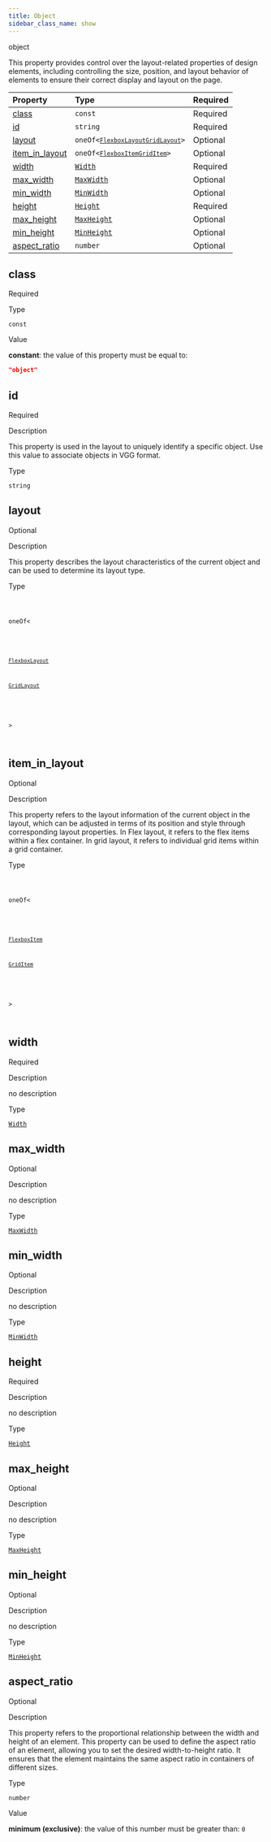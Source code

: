 ```yaml
---
title: Object
sidebar_class_name: show
---
```


<div className="section-type">

<div className="badge-type">object</div>

</div>

This property provides control over the layout-related properties of design elements, including controlling the size, position, and layout behavior of elements to ensure their correct display and layout on the page.

<div className="property-preview">

<div className="property-table">

| Property                            | Type                                                                                                                                                                                                  | Required                                            |
| :---------------------------------- | :---------------------------------------------------------------------------------------------------------------------------------------------------------------------------------------------------- | :-------------------------------------------------- |
| [class](#class)                     | `const`                                                                                                                                                                                               | <span className="property-required">Required</span> |
| [id](#id)                           | `string`                                                                                                                                                                                              | <span className="property-required">Required</span> |
| [layout](#layout)                   | <code className="type-merged">oneOf&lt;<span className="type-merged-types"><a href="flexbox-layout"><code>FlexboxLayout</code></a><a href="grid-layout"><code>GridLayout</code></a></span>&gt;</code> | <span className="property-optional">Optional</span> |
| [item\_in\_layout](#item_in_layout) | <code className="type-merged">oneOf&lt;<span className="type-merged-types"><a href="flexbox-item"><code>FlexboxItem</code></a><a href="grid-item"><code>GridItem</code></a></span>&gt;</code>         | <span className="property-optional">Optional</span> |
| [width](#width)                     | [`Width`](/specs/layout/width)                                                                                                                                                                        | <span className="property-required">Required</span> |
| [max\_width](#max_width)            | [`MaxWidth`](/specs/layout/max-width)                                                                                                                                                                 | <span className="property-optional">Optional</span> |
| [min\_width](#min_width)            | [`MinWidth`](/specs/layout/min-width)                                                                                                                                                                 | <span className="property-optional">Optional</span> |
| [height](#height)                   | [`Height`](/specs/layout/height)                                                                                                                                                                      | <span className="property-required">Required</span> |
| [max\_height](#max_height)          | [`MaxHeight`](/specs/layout/max-height)                                                                                                                                                               | <span className="property-optional">Optional</span> |
| [min\_height](#min_height)          | [`MinHeight`](/specs/layout/min-height)                                                                                                                                                               | <span className="property-optional">Optional</span> |
| [aspect\_ratio](#aspect_ratio)      | `number`                                                                                                                                                                                              | <span className="property-optional">Optional</span> |

</div>

</div>

<div className="property">

<div className="property-heading">

## class

<span className="property-required">Required</span>

</div>

<div className="property-item">

Type

`const`

</div>

<div className="property-item">

Value

<div className="value-description">

**constant**: the value of this property must be equal to:

```json
"object"
```

</div>

</div>

</div>

<div className="property">

<div className="property-heading">

## id

<span className="property-required">Required</span>

</div>

<div className="property-item">

Description

This property is used in the layout to uniquely identify a specific object. Use this value to associate objects in VGG format.

</div>

<div className="property-item">

Type

`string`

</div>

</div>

<div className="property">

<div className="property-heading">

## layout

<span className="property-optional">Optional</span>

</div>

<div className="property-item">

Description

This property describes the layout characteristics of the current object and can be used to determine its layout type.

</div>

<div className="property-item">

Type

<code className="type-merged">

oneOf&lt;

<span className="type-merged-types">

<a href="flexbox-layout"><code>FlexboxLayout</code></a>

<a href="grid-layout"><code>GridLayout</code></a>

</span>

&gt;

</code>

</div>

</div>

<div className="property">

<div className="property-heading">

## item\_in\_layout

<span className="property-optional">Optional</span>

</div>

<div className="property-item">

Description

This property refers to the layout information of the current object in the layout, which can be adjusted in terms of its position and style through corresponding layout properties. In Flex layout, it refers to the flex items within a flex container. In grid layout, it refers to individual grid items within a grid container.

</div>

<div className="property-item">

Type

<code className="type-merged">

oneOf&lt;

<span className="type-merged-types">

<a href="flexbox-item"><code>FlexboxItem</code></a>

<a href="grid-item"><code>GridItem</code></a>

</span>

&gt;

</code>

</div>

</div>

<div className="property">

<div className="property-heading">

## width

<span className="property-required">Required</span>

</div>

<div className="property-item">

Description

no description

</div>

<div className="property-item">

Type

[`Width`](/specs/layout/width)

</div>

</div>

<div className="property">

<div className="property-heading">

## max\_width

<span className="property-optional">Optional</span>

</div>

<div className="property-item">

Description

no description

</div>

<div className="property-item">

Type

[`MaxWidth`](/specs/layout/max-width)

</div>

</div>

<div className="property">

<div className="property-heading">

## min\_width

<span className="property-optional">Optional</span>

</div>

<div className="property-item">

Description

no description

</div>

<div className="property-item">

Type

[`MinWidth`](/specs/layout/min-width)

</div>

</div>

<div className="property">

<div className="property-heading">

## height

<span className="property-required">Required</span>

</div>

<div className="property-item">

Description

no description

</div>

<div className="property-item">

Type

[`Height`](/specs/layout/height)

</div>

</div>

<div className="property">

<div className="property-heading">

## max\_height

<span className="property-optional">Optional</span>

</div>

<div className="property-item">

Description

no description

</div>

<div className="property-item">

Type

[`MaxHeight`](/specs/layout/max-height)

</div>

</div>

<div className="property">

<div className="property-heading">

## min\_height

<span className="property-optional">Optional</span>

</div>

<div className="property-item">

Description

no description

</div>

<div className="property-item">

Type

[`MinHeight`](/specs/layout/min-height)

</div>

</div>

<div className="property">

<div className="property-heading">

## aspect\_ratio

<span className="property-optional">Optional</span>

</div>

<div className="property-item">

Description

This property refers to the proportional relationship between the width and height of an element. This property can be used to define the aspect ratio of an element, allowing you to set the desired width-to-height ratio. It ensures that the element maintains the same aspect ratio in containers of different sizes.

</div>

<div className="property-item">

Type

`number`

</div>

<div className="property-item">

Value

<div className="value-description">

**minimum (exclusive)**: the value of this number must be greater than: `0`

</div>

</div>

</div>
